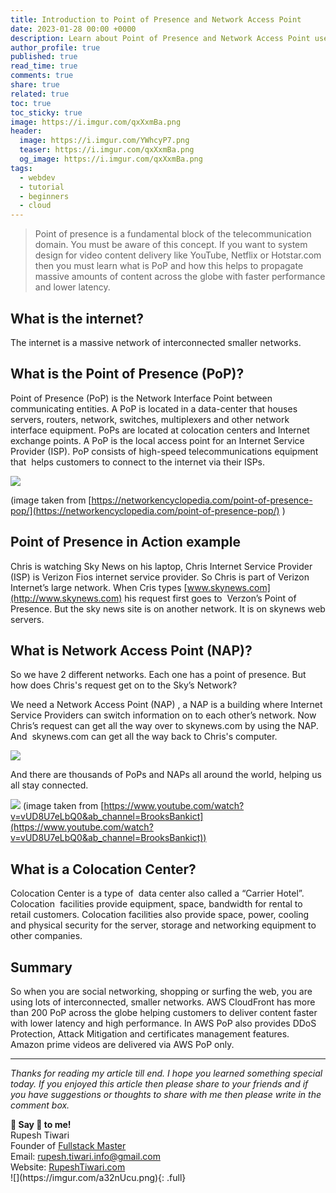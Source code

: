 ```yaml
---
title: Introduction to Point of Presence and Network Access Point
date: 2023-01-28 00:00 +0000
description: Learn about Point of Presence and Network Access Point used in cloud and Telecommunication industries
author_profile: true
published: true
read_time: true
comments: true
share: true
related: true
toc: true
toc_sticky: true
image: https://i.imgur.com/qxXxmBa.png
header:
  image: https://i.imgur.com/YWhcyP7.png
  teaser: https://i.imgur.com/qxXxmBa.png
  og_image: https://i.imgur.com/qxXxmBa.png
tags:
  - webdev
  - tutorial
  - beginners
  - cloud
---
```


> Point of presence is a fundamental block of the telecommunication domain. You must be aware of this concept. If you want to system design for video content delivery like YouTube, Netflix or Hotstar.com then you must learn what is PoP and how this helps to propagate massive amounts of content across the globe with faster performance and lower latency.

## What is the internet?

The internet is a massive network of interconnected smaller networks.

## What is the Point of Presence (PoP)?

Point of Presence (PoP) is the Network Interface Point between communicating entities. A PoP is located in a data-center that houses servers, routers, network, switches, multiplexers and other network interface equipment. PoPs are located at colocation centers and Internet exchange points. A PoP is the local access point for an Internet Service Provider (ISP). PoP consists of high-speed telecommunications equipment that  helps customers to connect to the internet via their ISPs.

![](https://i.imgur.com/E4bOvEl.png)

(image taken from [https://networkencyclopedia.com/point-of-presence-pop/](https://networkencyclopedia.com/point-of-presence-pop/) )

## Point of Presence in Action example 

Chris is watching Sky News on his laptop, Chris Internet Service Provider (ISP) is Verizon Fios internet service provider. So Chris is part of Verizon Internet’s large network. When Cris types [www.skynews.com](http://www.skynews.com) his request first goes to  Verzon’s Point of Presence. But the sky news site is on another network. It is on skynews web servers.

## What is Network Access Point (NAP)?

So we have 2 different networks. Each one has a point of presence. But how does Chris's request get on to the Sky’s Network?

We need a Network Access Point (NAP) , a NAP is a building where Internet Service Providers can switch information on to each other’s network. Now Chris’s request can get all the way over to skynews.com by using the NAP. And  skynews.com can get all the way back to Chris's computer.

![](https://i.imgur.com/v94nvmL.png)

And there are thousands of PoPs and NAPs all around the world, helping us all stay connected.

![](https://i.imgur.com/WkeiuwV.png)
(image taken from [https://www.youtube.com/watch?v=vUD8U7eLbQ0&ab_channel=BrooksBankict](https://www.youtube.com/watch?v=vUD8U7eLbQ0&ab_channel=BrooksBankict))

## What is a Colocation Center? 

Colocation Center is a type of  data center also called a “Carrier Hotel”. Colocation  facilities provide equipment, space, bandwidth for rental to retail customers. Colocation facilities also provide space, power, cooling and physical security for the server, storage and networking equipment to other companies.

## Summary

So when you are social networking, shopping or surfing the web, you are using lots of interconnected, smaller networks. AWS CloudFront has more than 200 PoP across the globe helping customers to deliver content faster with lower latency and high performance. In AWS PoP also provides DDoS Protection, Attack Mitigation and certificates management features. Amazon prime videos are delivered via AWS PoP only.

---

_Thanks for reading my article till end. I hope you learned something special today. If you enjoyed this article then please share to your friends and if you have suggestions or thoughts to share with me then please write in the comment box._

<div class="notice--success">
<strong>💖 Say 👋 to me!</strong>
<br>Rupesh Tiwari
<br>Founder of <a href="https://www.fullstackmaster.net">Fullstack Master </a>
<br>Email: <a href="mailto:rupesh.tiwari.info@gmail.com?subject=Hi">rupesh.tiwari.info@gmail.com</a>
<br>Website: <a href="https://www.rupeshtiwari.com">RupeshTiwari.com </a>
</div>
![](https://imgur.com/a32nUcu.png){: .full}
